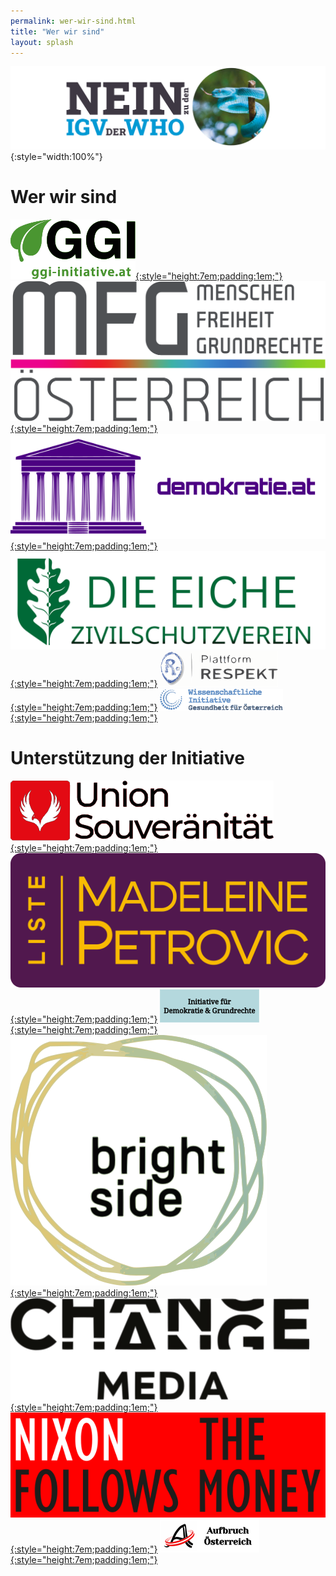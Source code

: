 ```yaml
---
permalink: wer-wir-sind.html
title: "Wer wir sind"
layout: splash
---
```


![Nein zu den IGV der WHO](/assets/images/neinzuigv-logo.png){:style="width:100%"}

# Wer wir sind

[![GGI](/assets/images/2025-10-05-GGI-Logo.svg){:style="height:7em;padding:1em;"}](https://ggi-initiative.at/)
[![MFG](/assets/images/2025-10-05-MFG-Logo.svg){:style="height:7em;padding:1em;"}](https://www.mfg-oe.at/)
[![Demokratie](/assets/images/2025-10-12-demokratie-logo.svg){:style="height:7em;padding:1em;"}](https://demokratie.at/)
[![Eiche](/assets/images/2025-10-13-Eiche.svg){:style="height:7em;padding:1em;"}](https://www.die-eiche.at/)
[![Respekt](/assets/images/2025-10-05-Respekt-Logo.svg){:style="height:7em;padding:1em;"}](https://respekt.plus/)
[![Gesundheit](/assets/images/2025-10-05-Gesundheit-Logo.svg){:style="height:7em;padding:1em;"}](https://www.gesundheit-oesterreich.at/)

# Unterstützung der Initiative

[![Souveränität](/assets/images/2025-10-05-Souveraenitaet-Logo.svg){:style="height:7em;padding:1em;"}](https://souveraenitaet.org/)
[![Petrovic](/assets/images/2025-10-05-LMP-Logo.svg){:style="height:7em;padding:1em;"}](https://liste-petrovic.at/)
[![Demokratie und Grundrechte](/assets/images/2025-10-12-demokratie-grundrechte-logo.svg){:style="height:7em;padding:1em;"}](https://demokratieundgrundrechte.org/)
[![Brightside](/assets/images/2025-10-05-Brightside-Logo.svg){:style="height:7em;padding:1em;"}](https://www.brightside.at/)
[![Change](/assets/images/2025-10-05-Changemedia-Logo.svg){:style="height:7em;padding:1em;"}](https://changemedia.club/)
[![Nixon](/assets/images/2025-10-12-nixon-logo.svg){:style="height:7em;padding:1em;"}](https://www.nixonfollowsthemoney.com/)
[![Aufbruch](/assets/images/2025-10-12-Aufbruch.svg){:style="height:7em;padding:1em;"}](https://aufbruchoesterreich.at/)
